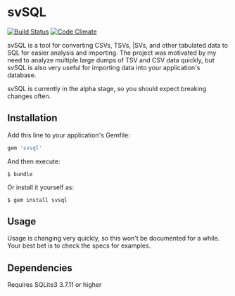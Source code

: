 # svSQL

[![Build Status](https://secure.travis-ci.org/iamschaefer/svsql.svg)](http://travis-ci.org/iamschaefer/svsql?branch=master)
[![Code Climate](https://codeclimate.com/github/iamschaefer/svsql.svg)](https://codeclimate.com/github/iamschaefer/svsql)


svSQL is a tool for converting CSVs, TSVs, |SVs, and other tabulated data to SQL for easier analysis and importing. The project was motivated by my need to analyze multiple large dumps of TSV and CSV data quickly, but svSQL is also very useful for importing data into your application's database.

svSQL is currently in the alpha stage, so you should expect breaking changes often.

## Installation

Add this line to your application's Gemfile:

```ruby
gem 'svsql'
```

And then execute:

    $ bundle

Or install it yourself as:

    $ gem install svsql

## Usage

Usage is changing very quickly, so this won't be documented for a while. Your best bet is to check the specs for examples.

## Dependencies

Requires SQLite3 3.7.11 or higher
